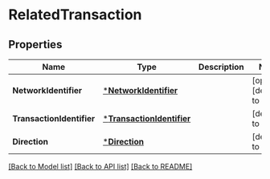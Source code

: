 # RelatedTransaction

## Properties
Name | Type | Description | Notes
------------ | ------------- | ------------- | -------------
**NetworkIdentifier** | [***NetworkIdentifier**](NetworkIdentifier.md) |  | [optional] [default to null]
**TransactionIdentifier** | [***TransactionIdentifier**](TransactionIdentifier.md) |  | [default to null]
**Direction** | [***Direction**](Direction.md) |  | [default to null]

[[Back to Model list]](../README.md#documentation-for-models) [[Back to API list]](../README.md#documentation-for-api-endpoints) [[Back to README]](../README.md)

